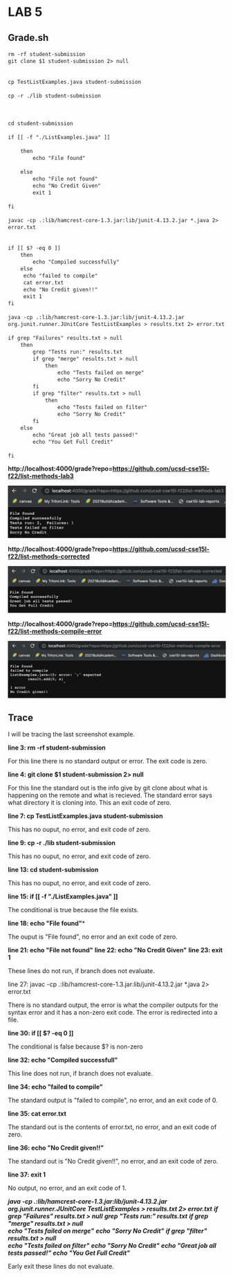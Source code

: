 # LAB 5

## Grade.sh

```
rm -rf student-submission
git clone $1 student-submission 2> null


cp TestListExamples.java student-submission

cp -r ./lib student-submission



cd student-submission

if [[ -f "./ListExamples.java" ]]

    then
        echo "File found"

    else 
        echo "File not found"
        echo "No Credit Given"
        exit 1

fi

javac -cp .:lib/hamcrest-core-1.3.jar:lib/junit-4.13.2.jar *.java 2> error.txt


if [[ $? -eq 0 ]]
    then 
        echo "Compiled successfully"
    else
     echo "failed to compile"
     cat error.txt
     echo "No Credit given!!"
     exit 1
fi

java -cp .:lib/hamcrest-core-1.3.jar:lib/junit-4.13.2.jar org.junit.runner.JUnitCore TestListExamples > results.txt 2> error.txt 

if grep "Failures" results.txt > null
    then 
        grep "Tests run:" results.txt
        if grep "merge" results.txt > null 
            then 
                echo "Tests failed on merge"
                echo "Sorry No Credit"
        fi
        if grep "filter" results.txt > null 
            then 
                echo "Tests failed on filter"
                echo "Sorry No Credit"
        fi
    else
        echo "Great job all tests passed!"
        echo "You Get Full Credit"
        
fi

```

**http://localhost:4000/grade?repo=https://github.com/ucsd-cse15l-f22/list-methods-lab3**

![image1](grade1.png)

**http://localhost:4000/grade?repo=https://github.com/ucsd-cse15l-f22/list-methods-corrected**

![image2](grade2.png)

**http://localhost:4000/grade?repo=https://github.com/ucsd-cse15l-f22/list-methods-compile-error**

![image3](grade3.png)

## Trace

I will be tracing the last screenshot example. 

**line 3: rm -rf student-submission**

For this line there is no standard output or error. The exit code is zero.

**line 4: git clone $1 student-submission 2> null**

For this line the standard out is the info give by git clone about what is happening on the remote and what is recieved. The standard error says what directory it is cloning into. This an exit code of zero.

**line 7: cp TestListExamples.java student-submission**

This has no ouput, no error, and exit code of zero.

**line 9: cp -r ./lib student-submission**

This has no ouput, no error, and exit code of zero.

**line 13: cd student-submission**

This has no ouput, no error, and exit code of zero.

**line 15: if [[ -f "./ListExamples.java" ]]**

The conditional is true because the file exists.

**line 18: echo "File found"***

The ouput is "File found", no error and an exit code of zero.

**line 21: echo "File not found"**
**line 22: echo "No Credit Given"**
**line 23: exit 1**

These lines do not run, if branch does not evaluate.

line 27: javac -cp .:lib/hamcrest-core-1.3.jar:lib/junit-4.13.2.jar *.java 2> error.txt

There is no standard output, the error is what the compiler outputs for the syntax error and it has a non-zero exit code. The error is redirected into a file.

**line 30: if [[ $? -eq 0 ]]**

The conditional is false because $? is non-zero

**line 32: echo "Compiled successfull"**

This line does not run, if branch does not evaluate.

**line 34: echo "failed to compile"**

The standard output is "failed to compile", no error, and an exit code of 0.

**line 35: cat error.txt**

The standard out is the contents of error.txt, no error, and an exit code of zero.

**line 36: echo "No Credit given!!"**

The standard out is "No Credit given!!", no error, and an exit code of zero.

**line 37: exit 1**

No output, no error, and an exit code of 1.

***java -cp .:lib/hamcrest-core-1.3.jar:lib/junit-4.13.2.jar org.junit.runner.JUnitCore TestListExamples > results.txt 2> error.txt*** 
***if grep "Failures" results.txt > null***
***grep "Tests run:" results.txt***
***if grep "merge" results.txt > null***  
***echo "Tests failed on merge"***
***echo "Sorry No Credit"***
***if grep "filter" results.txt > null***  
***echo "Tests failed on filter"***
***echo "Sorry No Credit"***
***echo "Great job all tests passed!"***
***echo "You Get Full Credit"***
        
Early exit these lines do not evaluate.





